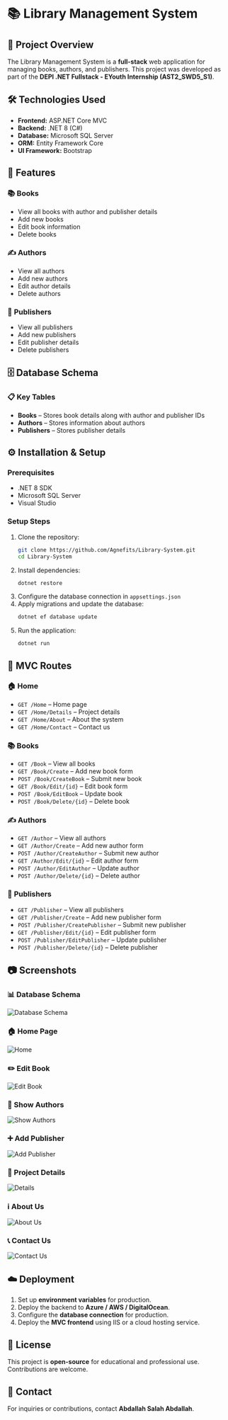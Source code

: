 # 📚 Library Management System  

## 📌 Project Overview  
The Library Management System is a **full-stack** web application for managing books, authors, and publishers. This project was developed as part of the **DEPI .NET Fullstack - EYouth Internship (AST2_SWD5_S1)**.  

## 🛠️ Technologies Used  
- **Frontend:** ASP.NET Core MVC  
- **Backend:** .NET 8 (C#)  
- **Database:** Microsoft SQL Server  
- **ORM:** Entity Framework Core  
- **UI Framework:** Bootstrap  

## 🚀 Features  

### 📚 **Books**  
- View all books with author and publisher details  
- Add new books  
- Edit book information  
- Delete books  

### ✍️ **Authors**  
- View all authors  
- Add new authors  
- Edit author details  
- Delete authors  

### 🏢 **Publishers**  
- View all publishers  
- Add new publishers  
- Edit publisher details  
- Delete publishers  

## 🗄️ Database Schema  

### 📋 **Key Tables**  
- **Books** – Stores book details along with author and publisher IDs  
- **Authors** – Stores information about authors  
- **Publishers** – Stores publisher details  

## ⚙️ Installation & Setup  

### **Prerequisites**  
- .NET 8 SDK  
- Microsoft SQL Server  
- Visual Studio  

### **Setup Steps**  
1. Clone the repository:  
   ```sh
   git clone https://github.com/Agnefits/Library-System.git
   cd Library-System
   ```  
2. Install dependencies:  
   ```sh
   dotnet restore
   ```  
3. Configure the database connection in `appsettings.json`  
4. Apply migrations and update the database:  
   ```sh
   dotnet ef database update
   ```  
5. Run the application:  
   ```sh
   dotnet run
   ```  

## 📡 MVC Routes  

### 🏠 **Home**  
- `GET /Home` – Home page   
- `GET /Home/Details` – Project details 
- `GET /Home/About` – About the system  
- `GET /Home/Contact` – Contact us  

### 📚 **Books**  
- `GET /Book` – View all books  
- `GET /Book/Create` – Add new book form  
- `POST /Book/CreateBook` – Submit new book  
- `GET /Book/Edit/{id}` – Edit book form  
- `POST /Book/EditBook` – Update book  
- `POST /Book/Delete/{id}` – Delete book  

### ✍️ **Authors**  
- `GET /Author` – View all authors  
- `GET /Author/Create` – Add new author form  
- `POST /Author/CreateAuthor` – Submit new author  
- `GET /Author/Edit/{id}` – Edit author form  
- `POST /Author/EditAuthor` – Update author  
- `POST /Author/Delete/{id}` – Delete author  

### 🏢 **Publishers**  
- `GET /Publisher` – View all publishers  
- `GET /Publisher/Create` – Add new publisher form  
- `POST /Publisher/CreatePublisher` – Submit new publisher  
- `GET /Publisher/Edit/{id}` – Edit publisher form  
- `POST /Publisher/EditPublisher` – Update publisher  
- `POST /Publisher/Delete/{id}` – Delete publisher  

## 📷 Screenshots  

### 📊 Database Schema  
![Database Schema](screenshots/DatabaseScheme.png)  

### 🏠 Home Page  
![Home](screenshots/Home.png)  

### ✏️ Edit Book  
![Edit Book](screenshots/EditBook.png)  

### 👥 Show Authors  
![Show Authors](screenshots/ShowAuthors.png)  

### ➕ Add Publisher  
![Add Publisher](screenshots/AddPublisher.png)  

### 📄 Project Details  
![Details](screenshots/Details.png)  

### ℹ️ About Us  
![About Us](screenshots/AboutUs.png)  

### 📞 Contact Us  
![Contact Us](screenshots/ContactUs.png)  

## ☁️ Deployment  

1. Set up **environment variables** for production.  
2. Deploy the backend to **Azure / AWS / DigitalOcean**.  
3. Configure the **database connection** for production.  
4. Deploy the **MVC frontend** using IIS or a cloud hosting service.  

## 📜 License  
This project is **open-source** for educational and professional use. Contributions are welcome.  

## 📧 Contact  
For inquiries or contributions, contact **Abdallah Salah Abdallah**.  